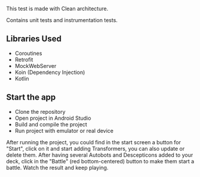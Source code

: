 
This test is made with Clean architecture. 

Contains unit tests and instrumentation tests.

## Libraries Used

- Coroutines
- Retrofit
- MockWebServer
- Koin (Dependency Injection)
- Kotlin

## Start the app

- Clone the repository 
- Open project in Android Studio
- Build and compile the project
- Run project with emulator or real device

After running the project, you could find in the start screen a button for "Start", click on it and start adding Transformers, you can also update or delete them. After having several Autobots and Descepticons added to your deck, click in the "Battle" (red bottom-centered) button to make them start a battle. Watch the result and keep playing.

